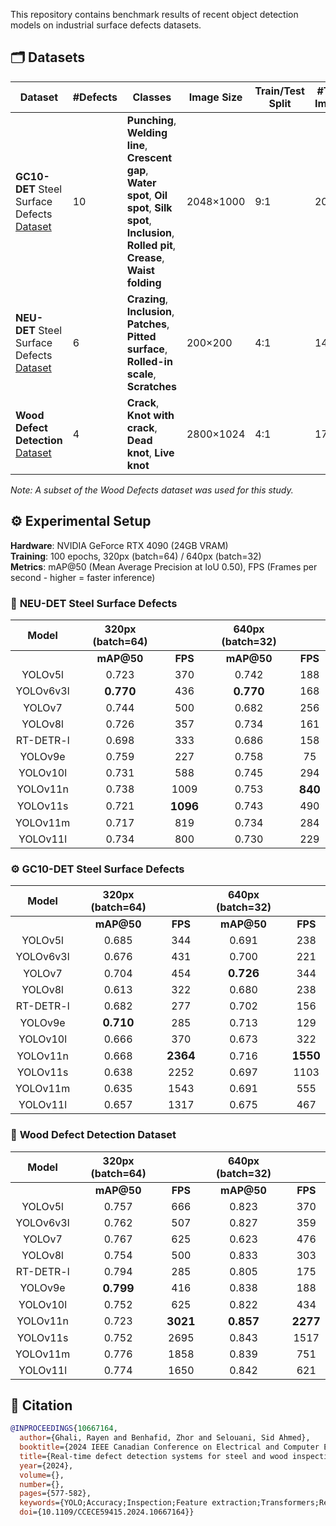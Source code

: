 This repository contains benchmark results of recent object detection models on industrial surface defects datasets.

## 🗂️ Datasets

| Dataset | #Defects | Classes| Image Size | Train/Test Split | #Train Images | #Test Images |
| -------------------- | -------- | ------------------------------------------------------------------------------------------------------------------- | ---------- | ---------------- | ------------- | ------------ |
| **GC10-DET** Steel Surface Defects [Dataset](https://datasetninja.com/gc10-det) | 10       | **Punching**, **Welding line**, **Crescent gap**, **Water spot**, **Oil spot**, **Silk spot**, **Inclusion**, **Rolled pit**, **Crease**, **Waist folding** | 2048×1000  | 9:1              | 2063          | 229          |
| **NEU-DET** Steel Surface Defects [Dataset](https://www.kaggle.com/datasets/kaustubhdikshit/neu-surface-defect-database)  | 6        | **Crazing**, **Inclusion**, **Patches**, **Pitted surface**, **Rolled-in scale**, **Scratches**                                             | 200×200    | 4:1              | 1439          | 360          |
| **Wood Defect Detection** [Dataset](https://datasetninja.com/wood-defect-detection)     | 4        | **Crack**, **Knot with crack**, **Dead knot**, **Live knot**                                                                        | 2800×1024  | 4:1              | 1712          | 407          |

*Note: A subset of the Wood Defects dataset was used for this study.*

## ⚙️ Experimental Setup

**Hardware**: NVIDIA GeForce RTX 4090 (24GB VRAM)  
**Training**: 100 epochs, 320px (batch=64) / 640px (batch=32)  
**Metrics**: mAP@50 (Mean Average Precision at IoU 0.50), FPS (Frames per second - higher = faster inference)

### 🔩 **NEU-DET** Steel Surface Defects

<div align="center">

| Model | 320px (batch=64) |  | 640px (batch=32) |  |
| :---: | :---: | :---: | :---: | :---: |
|  | **mAP@50** | **FPS** | **mAP@50** | **FPS** |
| YOLOv5l | 0.723 | 370 | 0.742 | 188 |
| YOLOv6v3l | <span style="font-weight: 900; font-size: 1.1em;">**0.770**</span> | 436 | <span style="font-weight: 900; font-size: 1.1em;">**0.770**</span> | 168 |
| YOLOv7 | 0.744 | 500 | 0.682 | 256 |
| YOLOv8l | 0.726 | 357 | 0.734 | 161 |
| RT-DETR-l | 0.698 | 333 | 0.686 | 158 |
| YOLOv9e | 0.759 | 227 | 0.758 | 75 |
| YOLOv10l | 0.731 | 588 | 0.745 | 294 |
| YOLOv11n | 0.738 | 1009 | 0.753 | <span style="font-weight: 900; font-size: 1.1em;">**840**</span> |
| YOLOv11s | 0.721 | <span style="font-weight: 900; font-size: 1.1em;">**1096**</span> | 0.743 | 490 |
| YOLOv11m | 0.717 | 819 | 0.734 | 284 |
| YOLOv11l | 0.734 | 800 | 0.730 | 229 |


</div>

### ⚙️ **GC10-DET** Steel Surface Defects

<div align="center">

| Model | 320px (batch=64) |  | 640px (batch=32) |  |
| :---: | :---: | :---: | :---: | :---: |
|  | **mAP@50** | **FPS** | **mAP@50** | **FPS** |
| YOLOv5l | 0.685 | 344 | 0.691 | 238 |
| YOLOv6v3l | 0.676 | 431 | 0.700 | 221 |
| YOLOv7 | 0.704 | 454 | <span style="font-weight: 900; font-size: 1.1em;">**0.726**</span> | 344 |
| YOLOv8l | 0.613 | 322 | 0.680 | 238 |
| RT-DETR-l | 0.682 | 277 | 0.702 | 156 |
| YOLOv9e | <span style="font-weight: 900; font-size: 1.1em;">**0.710**</span> | 285 | 0.713 | 129 |
| YOLOv10l | 0.666 | 370 | 0.673 | 322 |
| YOLOv11n | 0.668 | <span style="font-weight: 900; font-size: 1.1em;">**2364**</span> | 0.716 | <span style="font-weight: 900; font-size: 1.1em;">**1550**</span> |
| YOLOv11s | 0.638 | 2252 | 0.697 | 1103 |
| YOLOv11m | 0.635 | 1543 | 0.691 | 555 |
| YOLOv11l | 0.657 | 1317 | 0.675 | 467 |

</div>

### 🌲 **Wood Defect Detection Dataset** 

<div align="center">

| Model | 320px (batch=64) |  | 640px (batch=32) |  |
| :---: | :---: | :---: | :---: | :---: |
|  | **mAP@50** | **FPS** | **mAP@50** | **FPS** |
| YOLOv5l | 0.757 | 666 | 0.823 | 370 |
| YOLOv6v3l | 0.762 | 507 | 0.827 | 359 |
| YOLOv7 | 0.767 | 625 | 0.623 | 476 |
| YOLOv8l | 0.754 | 500 | 0.833 | 303 |
| RT-DETR-l | 0.794 | 285 | 0.805 | 175 |
| YOLOv9e | <span style="font-weight: 900; font-size: 1.1em;">**0.799**</span> | 416 | 0.838 | 188 |
| YOLOv10l | 0.752 | 625 | 0.822 | 434 |
| YOLOv11n | 0.723 | <span style="font-weight: 900; font-size: 1.1em;">**3021**</span> | <span style="font-weight: 900; font-size: 1.1em;">**0.857**</span> | <span style="font-weight: 900; font-size: 1.1em;">**2277**</span> |
| YOLOv11s | 0.752 | 2695 | 0.843 | 1517 |
| YOLOv11m | 0.776 | 1858 | 0.839 | 751 |
| YOLOv11l | 0.774 | 1650 | 0.842 | 621 |

</div>

## 📄 Citation

```bibtex
@INPROCEEDINGS{10667164,
  author={Ghali, Rayen and Benhafid, Zhor and Selouani, Sid Ahmed},
  booktitle={2024 IEEE Canadian Conference on Electrical and Computer Engineering (CCECE)}, 
  title={Real-time defect detection systems for steel and wood inspection}, 
  year={2024},
  volume={},
  number={},
  pages={577-582},
  keywords={YOLO;Accuracy;Inspection;Feature extraction;Transformers;Real-time systems;Raw materials;Object detection;Surface defects;YOLO;DETR},
  doi={10.1109/CCECE59415.2024.10667164}}
```
